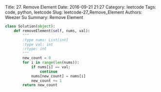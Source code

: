 Title: 27. Remove Element 
Date: 2016-09-21 21:27
Category: leetcode
Tags: code, python, leetcode
Slug: leetcode-27_Remove_Element 
Authors: Weezer Su
Summary: Remove Element


```python
class Solution(object):
    def removeElement(self, nums, val):
        """
        :type nums: List[int]
        :type val: int
        :rtype: int
        """
        new_count = 0
        for i in range(len(nums)):
            if nums[i] == val:
                continue
            nums[new_count] = nums[i]
            new_count += 1
        return new_count
```


